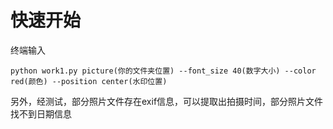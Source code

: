 # 快速开始

终端输入

```shell
python work1.py picture(你的文件夹位置) --font_size 40(数字大小) --color red(颜色) --position center(水印位置)
```

另外，经测试，部分照片文件存在exif信息，可以提取出拍摄时间，部分照片文件找不到日期信息